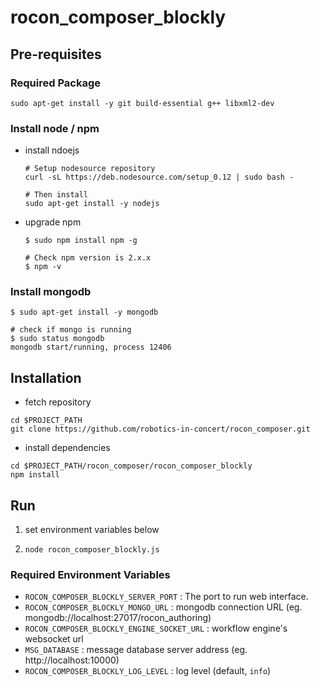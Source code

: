 rocon_composer_blockly
======================

## Pre-requisites




### Required Package


```
sudo apt-get install -y git build-essential g++ libxml2-dev
```

### Install node / npm

* install ndoejs

	```
	# Setup nodesource repository
	curl -sL https://deb.nodesource.com/setup_0.12 | sudo bash -

	# Then install
	sudo apt-get install -y nodejs
	```

* upgrade npm

	```
	$ sudo npm install npm -g

	# Check npm version is 2.x.x
	$ npm -v
	```



### Install mongodb

```
$ sudo apt-get install -y mongodb

# check if mongo is running
$ sudo status mongodb
mongodb start/running, process 12406
```


## Installation

* fetch repository

```
cd $PROJECT_PATH
git clone https://github.com/robotics-in-concert/rocon_composer.git
```

* install dependencies

```
cd $PROJECT_PATH/rocon_composer/rocon_composer_blockly
npm install
```


## Run

1. set environment variables below

<!--
export ROCON_COMPOSER_BLOCKLY_SERVER_PORT=9999
export ROCON_COMPOSER_BLOCKLY_ROSBRIDGE_URL=ws://127.0.0.1:9090
export ROCON_COMPOSER_BLOCKLY_MONGO_URL=mongodb://localhost:27017/rocon_authoring
export MSG_DATABASE=http://localhost:10000
export ROCON_COMPOSER_BLOCKLY_DELAY_AFTER_TOPICS=2000
export ROCON_COMPOSER_BLOCKLY_PUBLISH_DELAY=100
export ROCON_COMPOSER_BLOCKLY_LOG_LEVEL=info
-->

2. `node rocon_composer_blockly.js`


### Required Environment Variables

  - `ROCON_COMPOSER_BLOCKLY_SERVER_PORT` : The port to run web interface.
  - `ROCON_COMPOSER_BLOCKLY_MONGO_URL` : mongodb connection URL (eg. mongodb://localhost:27017/rocon_authoring)
  - `ROCON_COMPOSER_BLOCKLY_ENGINE_SOCKET_URL` : workflow engine's websocket url
  - `MSG_DATABASE` : message database server address (eg. http://localhost:10000)
  - `ROCON_COMPOSER_BLOCKLY_LOG_LEVEL` : log level (default, `info`)



<!--

#### Command line arguemtns

* `--web` : enable blockly web interface
* `--engine` : enable workflow engine
* `--workflow=workflow1 --workflow==workflow2 ...` : workflow names to load (force engine to start)

-->